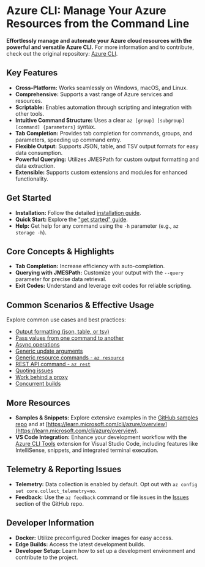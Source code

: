 # Azure CLI: Manage Your Azure Resources from the Command Line

**Effortlessly manage and automate your Azure cloud resources with the powerful and versatile Azure CLI.**  For more information and to contribute, check out the original repository: [Azure CLI](https://github.com/Azure/azure-cli).

## Key Features

*   **Cross-Platform:**  Works seamlessly on Windows, macOS, and Linux.
*   **Comprehensive:** Supports a vast range of Azure services and resources.
*   **Scriptable:** Enables automation through scripting and integration with other tools.
*   **Intuitive Command Structure:** Uses a clear `az [group] [subgroup] [command] {parameters}` syntax.
*   **Tab Completion:** Provides tab completion for commands, groups, and parameters, speeding up command entry.
*   **Flexible Output:** Supports JSON, table, and TSV output formats for easy data consumption.
*   **Powerful Querying:**  Utilizes JMESPath for custom output formatting and data extraction.
*   **Extensible:**  Supports custom extensions and modules for enhanced functionality.

## Get Started

*   **Installation:** Follow the detailed [installation guide](https://learn.microsoft.com/cli/azure/install-azure-cli).
*   **Quick Start:**  Explore the ["get started" guide](https://learn.microsoft.com/cli/azure/get-started-with-az-cli2).
*   **Help:** Get help for any command using the `-h` parameter (e.g., `az storage -h`).

## Core Concepts & Highlights

*   **Tab Completion:**  Increase efficiency with auto-completion.
*   **Querying with JMESPath:** Customize your output with the `--query` parameter for precise data retrieval.
*   **Exit Codes:** Understand and leverage exit codes for reliable scripting.

## Common Scenarios & Effective Usage

Explore common use cases and best practices:

*   [Output formatting (json, table, or tsv)](https://learn.microsoft.com/en-us/cli/azure/use-cli-effectively#output-formatting-json-table-or-tsv)
*   [Pass values from one command to another](https://learn.microsoft.com/en-us/cli/azure/use-cli-effectively#pass-values-from-one-command-to-another)
*   [Async operations](https://learn.microsoft.com/en-us/cli/azure/use-cli-effectively#async-operations)
*   [Generic update arguments](https://learn.microsoft.com/en-us/cli/azure/use-cli-effectively#generic-update-arguments)
*   [Generic resource commands - `az resource`](https://learn.microsoft.com/en-us/cli/azure/use-cli-effectively#generic-resource-commands---az-resource)
*   [REST API command - `az rest`](https://learn.microsoft.com/en-us/cli/azure/use-cli-effectively#rest-api-command---az-rest)
*   [Quoting issues](https://learn.microsoft.com/en-us/cli/azure/use-cli-effectively#quoting-issues)
*   [Work behind a proxy](https://learn.microsoft.com/en-us/cli/azure/use-cli-effectively#work-behind-a-proxy)
*   [Concurrent builds](https://learn.microsoft.com/en-us/cli/azure/use-cli-effectively#concurrent-builds)

## More Resources

*   **Samples & Snippets:**  Explore extensive examples in the [GitHub samples repo](http://github.com/Azure/azure-cli-samples) and at [https://learn.microsoft.com/cli/azure/overview](https://learn.microsoft.com/cli/azure/overview).
*   **VS Code Integration:** Enhance your development workflow with the [Azure CLI Tools](https://marketplace.visualstudio.com/items?itemName=ms-vscode.azurecli) extension for Visual Studio Code, including features like IntelliSense, snippets, and integrated terminal execution.

## Telemetry & Reporting Issues

*   **Telemetry:** Data collection is enabled by default. Opt out with `az config set core.collect_telemetry=no`.
*   **Feedback:**  Use the `az feedback` command or file issues in the [Issues](https://github.com/Azure/azure-cli/issues) section of the GitHub repo.

## Developer Information

*   **Docker:** Utilize preconfigured Docker images for easy access.
*   **Edge Builds:** Access the latest development builds.
*   **Developer Setup:**  Learn how to set up a development environment and contribute to the project.